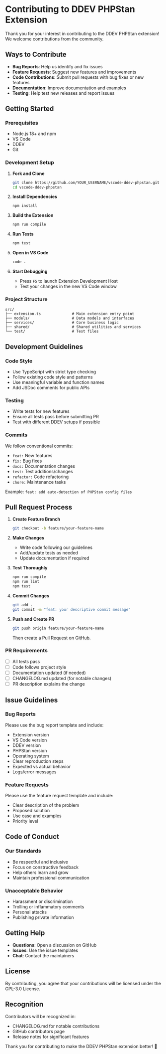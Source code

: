 # Contributing to DDEV PHPStan Extension

Thank you for your interest in contributing to the DDEV PHPStan extension! We welcome contributions from the community.

## Ways to Contribute

- **Bug Reports**: Help us identify and fix issues
- **Feature Requests**: Suggest new features and improvements
- **Code Contributions**: Submit pull requests with bug fixes or new features
- **Documentation**: Improve documentation and examples
- **Testing**: Help test new releases and report issues

## Getting Started

### Prerequisites

- Node.js 18+ and npm
- VS Code
- DDEV
- Git

### Development Setup

1. **Fork and Clone**
   ```bash
   git clone https://github.com/YOUR_USERNAME/vscode-ddev-phpstan.git
   cd vscode-ddev-phpstan
   ```

2. **Install Dependencies**
   ```bash
   npm install
   ```

3. **Build the Extension**
   ```bash
   npm run compile
   ```

4. **Run Tests**
   ```bash
   npm test
   ```

5. **Open in VS Code**
   ```bash
   code .
   ```

6. **Start Debugging**
   - Press `F5` to launch Extension Development Host
   - Test your changes in the new VS Code window

### Project Structure

```
src/
├── extension.ts              # Main extension entry point
├── models/                   # Data models and interfaces
├── services/                 # Core business logic
├── shared/                   # Shared utilities and services
└── test/                     # Test files
```

## Development Guidelines

### Code Style

- Use TypeScript with strict type checking
- Follow existing code style and patterns
- Use meaningful variable and function names
- Add JSDoc comments for public APIs

### Testing

- Write tests for new features
- Ensure all tests pass before submitting PR
- Test with different DDEV setups if possible

### Commits

We follow conventional commits:

- `feat:` New features
- `fix:` Bug fixes
- `docs:` Documentation changes
- `test:` Test additions/changes
- `refactor:` Code refactoring
- `chore:` Maintenance tasks

Example: `feat: add auto-detection of PHPStan config files`

## Pull Request Process

1. **Create Feature Branch**
   ```bash
   git checkout -b feature/your-feature-name
   ```

2. **Make Changes**
   - Write code following our guidelines
   - Add/update tests as needed
   - Update documentation if required

3. **Test Thoroughly**
   ```bash
   npm run compile
   npm run lint
   npm test
   ```

4. **Commit Changes**
   ```bash
   git add .
   git commit -m "feat: your descriptive commit message"
   ```

5. **Push and Create PR**
   ```bash
   git push origin feature/your-feature-name
   ```

   Then create a Pull Request on GitHub.

### PR Requirements

- [ ] All tests pass
- [ ] Code follows project style
- [ ] Documentation updated (if needed)
- [ ] CHANGELOG.md updated (for notable changes)
- [ ] PR description explains the change

## Issue Guidelines

### Bug Reports

Please use the bug report template and include:

- Extension version
- VS Code version
- DDEV version
- PHPStan version
- Operating system
- Clear reproduction steps
- Expected vs actual behavior
- Logs/error messages

### Feature Requests

Please use the feature request template and include:

- Clear description of the problem
- Proposed solution
- Use case and examples
- Priority level

## Code of Conduct

### Our Standards

- Be respectful and inclusive
- Focus on constructive feedback
- Help others learn and grow
- Maintain professional communication

### Unacceptable Behavior

- Harassment or discrimination
- Trolling or inflammatory comments
- Personal attacks
- Publishing private information

## Getting Help

- **Questions**: Open a discussion on GitHub
- **Issues**: Use the issue templates
- **Chat**: Contact the maintainers

## License

By contributing, you agree that your contributions will be licensed under the GPL-3.0 License.

## Recognition

Contributors will be recognized in:
- CHANGELOG.md for notable contributions
- GitHub contributors page
- Release notes for significant features

Thank you for contributing to make the DDEV PHPStan extension better! 🚀
